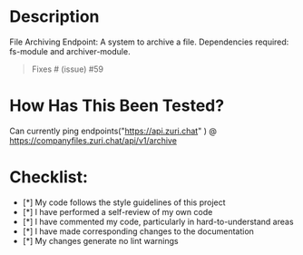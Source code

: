 # Description
File Archiving Endpoint:
A system to archive a file. Dependencies required: fs-module and archiver-module.


> Fixes # (issue)
#59
# How Has This Been Tested?

Can currently ping endpoints("https://api.zuri.chat" )
@ https://companyfiles.zuri.chat/api/v1/archive

# Checklist:

- [*] My code follows the style guidelines of this project
- [*] I have performed a self-review of my own code
- [*] I have commented my code, particularly in hard-to-understand areas
- [*] I have made corresponding changes to the documentation
- [*] My changes generate no lint warnings